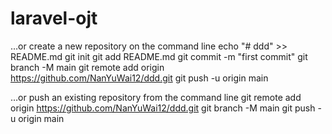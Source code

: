 # laravel-ojt
…or create a new repository on the command line
echo "# ddd" >> README.md
git init
git add README.md
git commit -m "first commit"
git branch -M main
git remote add origin https://github.com/NanYuWai12/ddd.git
git push -u origin main

…or push an existing repository from the command line
git remote add origin https://github.com/NanYuWai12/ddd.git
git branch -M main
git push -u origin main
